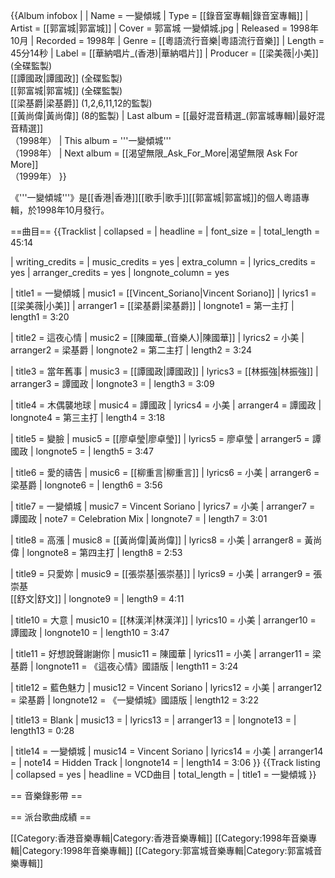 {{Album infobox | <!-- See Wikipedia:WikiProject_Albums -->
|  Name        = 一變傾城
|  Type        = [[錄音室專輯|錄音室專輯]]
|  Artist      = [[郭富城|郭富城]]
|  Cover       = 郭富城 一變傾城.jpg
|  Released    = 1998年10月
|  Recorded    = 1998年
|  Genre       = [[粵語流行音樂|粵語流行音樂]]
|  Length      = 45分14秒
|  Label       = [[華納唱片_(香港)|華納唱片]]
|  Producer    = [[梁美薇|小美]] (全碟監製)<br>[[譚國政|譚國政]] (全碟監製)<br>[[郭富城|郭富城]] (全碟監製)<br>[[梁基爵|梁基爵]] (1,2,6,11,12的監製)<br>[[黃尚偉|黃尚偉]] (8的監製)
|  Last album  = [[最好混音精選_(郭富城專輯)|最好混音精選]]<br>（1998年）
|  This album  = '''一變傾城'''<br>（1998年）
|  Next album  = [[渴望無限_Ask_For_More|渴望無限 Ask For More]]<br>（1999年）
}}

《'''一變傾城'''》是[[香港|香港]][[歌手|歌手]][[郭富城|郭富城]]的個人粵語專輯，於1998年10月發行。

==曲目==
{{Tracklist
| collapsed = 
| headline = 
| font_size = 
| total_length = 45:14

| writing_credits = 
| music_credits = yes
| extra_column = 
| lyrics_credits = yes
| arranger_credits = yes
| longnote_column = yes

| title1 = 一變傾城
| music1 = [[Vincent_Soriano|Vincent Soriano]]
| lyrics1 = [[梁美薇|小美]]
| arranger1 = [[梁基爵|梁基爵]]
| longnote1 = 第一主打
| length1 = 3:20

| title2 = 這夜心情
| music2 = [[陳國華_(音樂人)|陳國華]]
| lyrics2 = 小美
| arranger2 = 梁基爵
| longnote2 = 第二主打
| length2 = 3:24

| title3 = 當年舊事
| music3 = [[譚國政|譚國政]]
| lyrics3 = [[林振強|林振強]]
| arranger3 = 譚國政
| longnote3 = 
| length3 = 3:09

| title4 = 木偶襲地球
| music4 = 譚國政
| lyrics4 = 小美
| arranger4 = 譚國政
| longnote4 = 第三主打
| length4 = 3:18

| title5 = 變臉
| music5 = [[廖卓瑩|廖卓瑩]]
| lyrics5 = 廖卓瑩
| arranger5 = 譚國政
| longnote5 = 
| length5 = 3:47

| title6 = 愛的禱告
| music6 = [[柳重言|柳重言]]
| lyrics6 = 小美
| arranger6 = 梁基爵
| longnote6 = 
| length6 = 3:56

| title7 = 一變傾城
| music7 = Vincent Soriano
| lyrics7 = 小美
| arranger7 = 譚國政
| note7 = Celebration Mix
| longnote7 = 
| length7 = 3:01

| title8 = 高漲
| music8 = [[黃尚偉|黃尚偉]]
| lyrics8 = 小美
| arranger8 = 黃尚偉
| longnote8 = 第四主打
| length8 = 2:53

| title9 = 只愛妳
| music9 = [[張崇基|張崇基]]
| lyrics9 = 小美
| arranger9 = 張崇基<br>[[舒文|舒文]]
| longnote9 = 
| length9 = 4:11

| title10 = 大意
| music10 = [[林漢洋|林漢洋]]
| lyrics10 = 小美
| arranger10 = 譚國政
| longnote10 = 
| length10 = 3:47

| title11 = 好想說聲謝謝你
| music11 = 陳國華
| lyrics11 = 小美
| arranger11 = 梁基爵
| longnote11 = 《這夜心情》國語版
| length11 = 3:24

| title12 = 藍色魅力
| music12 = Vincent Soriano
| lyrics12 = 小美
| arranger12 = 梁基爵
| longnote12 = 《一變傾城》國語版
| length12 = 3:22

| title13 = Blank
| music13 = 
| lyrics13 = 
| arranger13 = 
| longnote13 = 
| length13 = 0:28

| title14 = 一變傾城
| music14 = Vincent Soriano
| lyrics14 = 小美
| arranger14 = 
| note14 = Hidden Track
| longnote14 = 
| length14 = 3:06
}}
{{Track listing
| collapsed = yes
| headline = VCD曲目
| total_length = 
| title1 = 一變傾城
}}

== 音樂錄影帶 ==


== 派台歌曲成績 ==

[[Category:香港音樂專輯|Category:香港音樂專輯]]
[[Category:1998年音樂專輯|Category:1998年音樂專輯]]
[[Category:郭富城音樂專輯|Category:郭富城音樂專輯]]